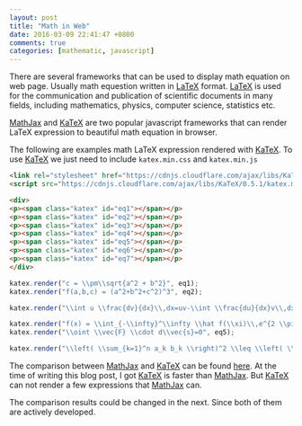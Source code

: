 ```yaml
---
layout: post
title: "Math in Web"
date: 2016-03-09 22:41:47 +0800
comments: true
categories: [mathematic, javascript]
---
```

There are several frameworks that can be used to display math equation on web page. Usually math equestion written in <a href="https://en.wikipedia.org/wiki/LaTeX">LaTeX</a> format. <a href="https://en.wikipedia.org/wiki/LaTeX">LaTeX</a> is used for the communication and publication of scientific documents in many fields, including mathematics, physics, computer science, statistics etc.

<a href="https://www.mathjax.org/">MathJax</a> and <a href="https://khan.github.io/KaTeX/">KaTeX</a> are two popular javascript frameworks that can render LaTeX expression to beautiful math equation in browser.

The following are examples math LaTeX expression rendered with <a href="https://khan.github.io/KaTeX/">KaTeX</a>.
To use <a href="https://khan.github.io/KaTeX/">KaTeX</a> we just need to include <code>katex.min.css</code> and <code>katex.min.js</code>

``` html KaTeX
<link rel="stylesheet" href="https://cdnjs.cloudflare.com/ajax/libs/KaTeX/0.5.1/katex.min.css"/>
<script src="https://cdnjs.cloudflare.com/ajax/libs/KaTeX/0.5.1/katex.min.js"></script>

<div>
<p><span class="katex" id="eq1"></span></p>
<p><span class="katex" id="eq2"></span></p>
<p><span class="katex" id="eq3"></span></p>
<p><span class="katex" id="eq4"></span></p>
<p><span class="katex" id="eq5"></span></p>
<p><span class="katex" id="eq6"></span></p>
<p><span class="katex" id="eq7"></span></p>
</div>

```
``` javascript KaTeX sample
katex.render("c = \\pm\\sqrt{a^2 + b^2}", eq1);
katex.render("f(a,b,c) = (a^2+b^2+c^2)^3", eq2);

katex.render("\\int u \\frac{dv}{dx}\\,dx=uv-\\int \\frac{du}{dx}v\\,dx", eq3);

katex.render("f(x) = \\int_{-\\infty}^\\infty \\hat f(\\xi)\\,e^{2 \\pi i \\xi x}", eq4);
katex.render("\\oint \\vec{F} \\cdot d\\vec{s}=0", eq5);

katex.render("\\left( \\sum_{k=1}^n a_k b_k \\right)^2 \\leq \\left( \\sum_{k=1}^n a_k^2 \\right) \\left( \\sum_{k=1}^n b_k^2 \\right)", eq6);
```


<link rel="stylesheet" href="https://cdnjs.cloudflare.com/ajax/libs/KaTeX/0.5.1/katex.min.css"/>
<script src="https://cdnjs.cloudflare.com/ajax/libs/KaTeX/0.5.1/katex.min.js"></script>



<div>
<p><span class="katex" id="eq1"></span></p>
<p><span class="katex" id="eq2"></span></p>
<p><span class="katex" id="eq3"></span></p>
<p><span class="katex" id="eq4"></span></p>
<p><span class="katex" id="eq5"></span></p>
<p><span class="katex" id="eq6"></span></p>
<p><span class="katex" id="eq7"></span></p>
</div>

<script>

    katex.render("c = \\pm\\sqrt{a^2 + b^2}", eq1);
    katex.render("f(a,b,c) = (a^2+b^2+c^2)^3", eq2);

    katex.render("\\int u \\frac{dv}{dx}\\,dx=uv-\\int \\frac{du}{dx}v\\,dx", eq3);

    katex.render("f(x) = \\int_{-\\infty}^\\infty \\hat f(\\xi)\\,e^{2 \\pi i \\xi x}", eq4);
    katex.render("\\oint \\vec{F} \\cdot d\\vec{s}=0", eq5);

    katex.render("\\left( \\sum_{k=1}^n a_k b_k \\right)^2 \\leq \\left( \\sum_{k=1}^n a_k^2 \\right) \\left( \\sum_{k=1}^n b_k^2 \\right)", eq6);
</script>

The comparison between <a href="https://www.mathjax.org/">MathJax</a> and <a href="https://khan.github.io/KaTeX/">KaTeX</a> can be found <a href="http://www.intmath.com/cg5/katex-mathjax-comparison.php">here</a>. At the time of writing this blog post, I got <a href="https://khan.github.io/KaTeX/">KaTeX</a> is faster than <a href="https://www.mathjax.org/">MathJax</a>. But <a href="https://khan.github.io/KaTeX/">KaTeX</a> can not render a few expressions that <a href="https://www.mathjax.org/">MathJax</a> can.

The comparison results could be changed in the next. Since both of them are actively developed.
